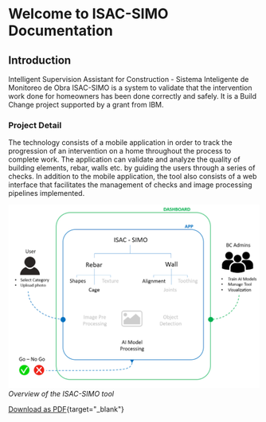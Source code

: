 # Welcome to ISAC-SIMO Documentation

## Introduction
Intelligent Supervision Assistant for Construction - Sistema Inteligente de Monitoreo de Obra
ISAC-SIMO is a system to validate that the intervention work done for homeowners has been done
correctly and safely. It is a Build Change project supported by a grant from IBM.

### Project Detail
The technology consists of a mobile application in order to track the progression of an intervention on a
home throughout the process to complete work. The application can validate and analyze the quality of
building elements, rebar, walls etc. by guiding the users through a series of checks. In addition to the
mobile application, the tool also consists of a web interface that facilitates the management of checks and
image processing pipelines implemented.

![](./assets/image1.png "Detail" )
*Overview of the ISAC-SIMO tool*

[Download as PDF](https://docs.google.com/document/d/1IkqTbeQ-2ntXX3X8venS9DuDHo9xaDa5JnAha2EBmgk/export?format=pdf){target="_blank"}
